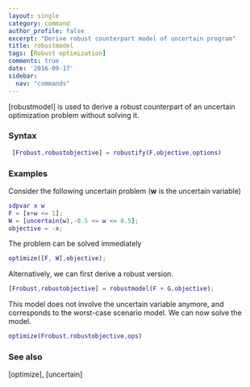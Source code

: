 ```yaml
---
layout: single
category: command
author_profile: false
excerpt: "Derive robust counterpart model of uncertain program"
title: robustmodel
tags: [Robust optimization]
comments: true
date: '2016-09-17'
sidebar:
  nav: "commands"
---
```


[robustmodel] is used to derive a robust counterpart of an uncertain optimization problem without solving it.

### Syntax

````matlab
 [Frobust,robustobjective] = robustify(F,objective,options)
````

### Examples

Consider the following uncertain problem (**w** is the uncertain variable)

````matlab
sdpvar x w
F = [x+w <= 1];
W = [uncertain(w),-0.5 <= w <= 0.5];
objective = -x;
````

The problem can be solved immediately

````matlab
optimize([F, W],objective);
````

Alternatively, we can first derive a robust version.

````matlab
[Frobust,robustobjective] = robustmodel(F + G,objective);
````

This model does not involve the uncertain variable anymore, and corresponds to the worst-case scenario model. We can now solve the model.

````matlab
optimize(Frobust,robustobjective,ops)
````

### See also
[optimize], [uncertain]
